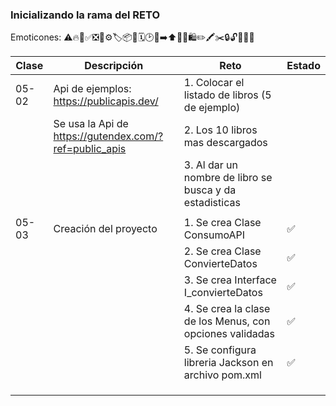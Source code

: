 ### Inicializando la rama del RETO

Emoticones: ⚠️🔥📝✅❎📂⚙️🏷️📦📆🗓️🕑🏁➡️⬆️🎁🛒🛍️✏️🖍️✂️🔒🔓💎😀😃

| Clase | Descripción                              | Reto                                                     | Estado |
|-------|------------------------------------------|----------------------------------------------------------|--------|
| 05-02 | Api de ejemplos: https://publicapis.dev/ | 1. Colocar el listado de libros (5 de ejemplo)           |        |
|       | Se usa la Api de https://gutendex.com/?ref=public_apis                        | 2. Los 10 libros mas descargados                         |        |
|       |                                          | 3. Al dar un nombre de libro se busca y da estadisticas  |        |
|       |                                          |                                                          |        |
| 05-03 | Creación del proyecto                    | 1. Se crea Clase ConsumoAPI                              | ✅       |
|       |                                          | 2. Se crea Clase ConvierteDatos                          | ✅       |
|       |                                          | 3. Se crea Interface I_convierteDatos                    | ✅       |
|       |                                          | 4. Se crea la clase de los Menus, con opciones validadas | ✅       |
|       |                                          | 5. Se configura libreria Jackson en archivo pom.xml      | ✅       |
|       |                                          |                                                          |        |
|       |                                          |                                                          |        |
|       |                                          |                                                          |        |
